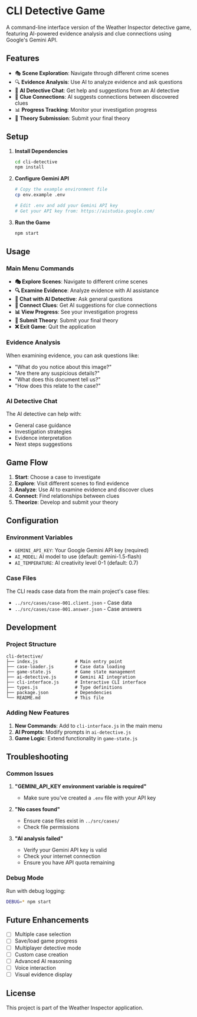 # CLI Detective Game

A command-line interface version of the Weather Inspector detective game, featuring AI-powered evidence analysis and clue connections using Google's Gemini API.

## Features

- 🎭 **Scene Exploration**: Navigate through different crime scenes
- 🔍 **Evidence Analysis**: Use AI to analyze evidence and ask questions
- 💬 **AI Detective Chat**: Get help and suggestions from an AI detective
- 🔗 **Clue Connections**: AI suggests connections between discovered clues
- 📊 **Progress Tracking**: Monitor your investigation progress
- 📝 **Theory Submission**: Submit your final theory

## Setup

1. **Install Dependencies**
   ```bash
   cd cli-detective
   npm install
   ```

2. **Configure Gemini API**
   ```bash
   # Copy the example environment file
   cp env.example .env
   
   # Edit .env and add your Gemini API key
   # Get your API key from: https://aistudio.google.com/
   ```

3. **Run the Game**
   ```bash
   npm start
   ```

## Usage

### Main Menu Commands

- **🎭 Explore Scenes**: Navigate to different crime scenes
- **🔍 Examine Evidence**: Analyze evidence with AI assistance
- **💬 Chat with AI Detective**: Ask general questions
- **🔗 Connect Clues**: Get AI suggestions for clue connections
- **📊 View Progress**: See your investigation progress
- **📝 Submit Theory**: Submit your final theory
- **❌ Exit Game**: Quit the application

### Evidence Analysis

When examining evidence, you can ask questions like:
- "What do you notice about this image?"
- "Are there any suspicious details?"
- "What does this document tell us?"
- "How does this relate to the case?"

### AI Detective Chat

The AI detective can help with:
- General case guidance
- Investigation strategies
- Evidence interpretation
- Next steps suggestions

## Game Flow

1. **Start**: Choose a case to investigate
2. **Explore**: Visit different scenes to find evidence
3. **Analyze**: Use AI to examine evidence and discover clues
4. **Connect**: Find relationships between clues
5. **Theorize**: Develop and submit your theory

## Configuration

### Environment Variables

- `GEMINI_API_KEY`: Your Google Gemini API key (required)
- `AI_MODEL`: AI model to use (default: gemini-1.5-flash)
- `AI_TEMPERATURE`: AI creativity level 0-1 (default: 0.7)

### Case Files

The CLI reads case data from the main project's case files:
- `../src/cases/case-001.client.json` - Case data
- `../src/cases/case-001.answer.json` - Case answers

## Development

### Project Structure

```
cli-detective/
├── index.js              # Main entry point
├── case-loader.js        # Case data loading
├── game-state.js         # Game state management
├── ai-detective.js       # Gemini AI integration
├── cli-interface.js      # Interactive CLI interface
├── types.js              # Type definitions
├── package.json          # Dependencies
└── README.md             # This file
```

### Adding New Features

1. **New Commands**: Add to `cli-interface.js` in the main menu
2. **AI Prompts**: Modify prompts in `ai-detective.js`
3. **Game Logic**: Extend functionality in `game-state.js`

## Troubleshooting

### Common Issues

1. **"GEMINI_API_KEY environment variable is required"**
   - Make sure you've created a `.env` file with your API key

2. **"No cases found"**
   - Ensure case files exist in `../src/cases/`
   - Check file permissions

3. **"AI analysis failed"**
   - Verify your Gemini API key is valid
   - Check your internet connection
   - Ensure you have API quota remaining

### Debug Mode

Run with debug logging:
```bash
DEBUG=* npm start
```

## Future Enhancements

- [ ] Multiple case selection
- [ ] Save/load game progress
- [ ] Multiplayer detective mode
- [ ] Custom case creation
- [ ] Advanced AI reasoning
- [ ] Voice interaction
- [ ] Visual evidence display

## License

This project is part of the Weather Inspector application.

